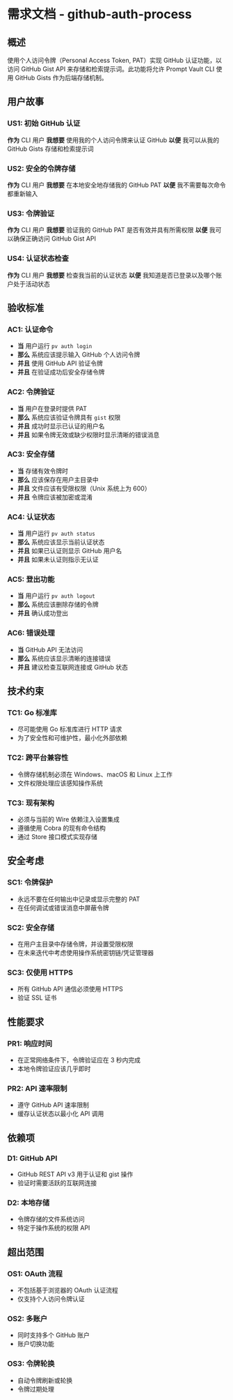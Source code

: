 # 需求文档 - github-auth-process

## 概述
使用个人访问令牌（Personal Access Token, PAT）实现 GitHub 认证功能，以访问 GitHub Gist API 来存储和检索提示词。此功能将允许 Prompt Vault CLI 使用 GitHub Gists 作为后端存储机制。

## 用户故事

### US1: 初始 GitHub 认证
**作为** CLI 用户
**我想要** 使用我的个人访问令牌来认证 GitHub
**以便** 我可以从我的 GitHub Gists 存储和检索提示词

### US2: 安全的令牌存储
**作为** CLI 用户
**我想要** 在本地安全地存储我的 GitHub PAT
**以便** 我不需要每次命令都重新输入

### US3: 令牌验证
**作为** CLI 用户
**我想要** 验证我的 GitHub PAT 是否有效并具有所需权限
**以便** 我可以确保正确访问 GitHub Gist API

### US4: 认证状态检查
**作为** CLI 用户
**我想要** 检查我当前的认证状态
**以便** 我知道是否已登录以及哪个账户处于活动状态

## 验收标准

### AC1: 认证命令
- **当** 用户运行 `pv auth login`
- **那么** 系统应该提示输入 GitHub 个人访问令牌
- **并且** 使用 GitHub API 验证令牌
- **并且** 在验证成功后安全存储令牌

### AC2: 令牌验证
- **当** 用户在登录时提供 PAT
- **那么** 系统应该验证令牌具有 `gist` 权限
- **并且** 成功时显示已认证的用户名
- **并且** 如果令牌无效或缺少权限时显示清晰的错误消息

### AC3: 安全存储
- **当** 存储有效令牌时
- **那么** 应该保存在用户主目录中
- **并且** 文件应该有受限权限（Unix 系统上为 600）
- **并且** 令牌应该被加密或混淆

### AC4: 认证状态
- **当** 用户运行 `pv auth status`
- **那么** 系统应该显示当前认证状态
- **并且** 如果已认证则显示 GitHub 用户名
- **并且** 如果未认证则指示无认证

### AC5: 登出功能
- **当** 用户运行 `pv auth logout`
- **那么** 系统应该删除存储的令牌
- **并且** 确认成功登出

### AC6: 错误处理
- **当** GitHub API 无法访问
- **那么** 系统应该显示清晰的连接错误
- **并且** 建议检查互联网连接或 GitHub 状态

## 技术约束

### TC1: Go 标准库
- 尽可能使用 Go 标准库进行 HTTP 请求
- 为了安全性和可维护性，最小化外部依赖

### TC2: 跨平台兼容性
- 令牌存储机制必须在 Windows、macOS 和 Linux 上工作
- 文件权限处理应该感知操作系统

### TC3: 现有架构
- 必须与当前的 Wire 依赖注入设置集成
- 遵循使用 Cobra 的现有命令结构
- 通过 Store 接口模式实现存储

## 安全考虑

### SC1: 令牌保护
- 永远不要在任何输出中记录或显示完整的 PAT
- 在任何调试或错误消息中屏蔽令牌

### SC2: 安全存储
- 在用户主目录中存储令牌，并设置受限权限
- 在未来迭代中考虑使用操作系统密钥链/凭证管理器

### SC3: 仅使用 HTTPS
- 所有 GitHub API 通信必须使用 HTTPS
- 验证 SSL 证书

## 性能要求

### PR1: 响应时间
- 在正常网络条件下，令牌验证应在 3 秒内完成
- 本地令牌验证应该几乎即时

### PR2: API 速率限制
- 遵守 GitHub API 速率限制
- 缓存认证状态以最小化 API 调用

## 依赖项

### D1: GitHub API
- GitHub REST API v3 用于认证和 gist 操作
- 验证时需要活跃的互联网连接

### D2: 本地存储
- 令牌存储的文件系统访问
- 特定于操作系统的权限 API

## 超出范围

### OS1: OAuth 流程
- 不包括基于浏览器的 OAuth 认证流程
- 仅支持个人访问令牌认证

### OS2: 多账户
- 同时支持多个 GitHub 账户
- 账户切换功能

### OS3: 令牌轮换
- 自动令牌刷新或轮换
- 令牌过期处理